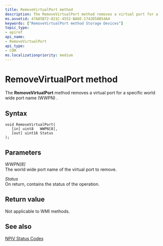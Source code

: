 ```yaml
---
title: RemoveVirtualPort method
description: The RemoveVirtualPort method removes a virtual port for a specific world wide port name (WWPN) .
ms.assetid: 47A85B72-821C-4552-BA6E-1742D58B54A4
keywords: ["RemoveVirtualPort method Storage Devices"]
topic_type:
- apiref
api_name:
- RemoveVirtualPort
api_type:
- COM
ms.localizationpriority: medium
---
```


# RemoveVirtualPort method


The **RemoveVirtualPort** method removes a virtual port for a specific world wide port name (WWPN) .

Syntax
------

```ManagedCPlusPlus
void RemoveVirtualPort(
   [in] uint8   WWPN[8],
   [out] uint16 Status
);
```

Parameters
----------

*WWPN\[8\]*   
The world wide port name of the virtual port to remove.

*Status*   
On return, contains the status of the operation.

Return value
------------

Not applicable to WMI methods.

## <span id="see_also"></span>See also


[NPIV Status Codes](https://msdn.microsoft.com/library/windows/hardware/dn386176)

 

 






